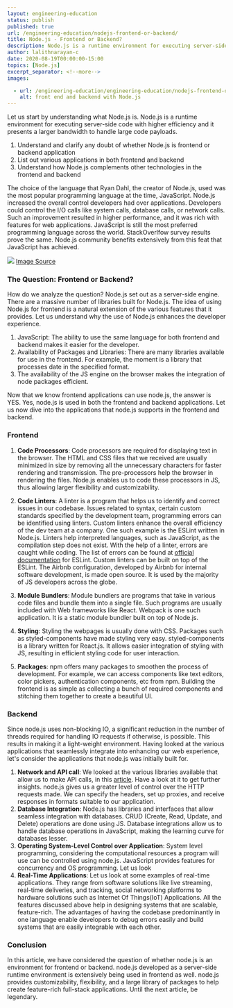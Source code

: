 ```yaml
---
layout: engineering-education
status: publish
published: true
url: /engineering-education/nodejs-frontend-or-backend/
title: Node.js - Frontend or Backend?
description: Node.js is a runtime environment for executing server-side code with higher efficiency and it presents a larger bandwidth to handle large code payloads.
author: lalithnarayan-c
date: 2020-08-19T00:00:00-15:00
topics: [Node.js]
excerpt_separator: <!--more-->
images:

  - url: /engineering-education/engineering-education/nodejs-frontend-or-backend/hero.jpg
    alt: front end and backend with Node.js
---
```

Let us start by understanding what Node.js is. Node.js is a runtime environment for executing server-side code with higher efficiency and it presents a larger bandwidth to handle large code payloads.
<!--more-->

1. Understand and clarify any doubt of whether Node.js is frontend or backend application
2. List out various applications in both frontend and backend
3. Understand how Node.js complements other technologies in the frontend and backend

The choice of the language that Ryan Dahl, the creator of Node.js, used was the most popular programming language at the time, JavaScript.
Node.js increased the overall control developers had over applications. Developers could control the I/O calls like system calls, database calls, or network calls. Such an improvement resulted in higher performance, and it was rich with features for web applications. JavaScript is still the most preferred programming language across the world. StackOverlfow survey results prove the same. Node.js community benefits extensively from this feat that JavaScript has achieved.

![](/engineering-education/engineering-education/nodejs-frontend-or-backend/stackoverflowresults.jpg)
[Image Source](https://insights.stackoverflow.com/survey/2020)

<!-- Frontend -->
### The Question: Frontend or Backend?

How do we analyze the question? Node.js set out as a server-side engine. There are a massive number of libraries built for Node.js.
The idea of using Node.js for frontend is a natural extension of the various features that it provides. Let us understand why the use of Node.js enhances the developer experience.

1. JavaScript: The ability to use the same language for both frontend and backend makes it easier for the developer.
2. Availability of Packages and Libraries: There are many libraries available for use in the frontend. For example, the moment is a library that processes date in the specified format.
3. The availability of the JS engine on the browser makes the integration of node packages efficient.

Now that we know frontend applications can use node.js, the answer is YES. Yes, node.js is used in both the frontend and backend applications. Let us now dive into the applications that node.js supports in the frontend and backend.

### Frontend


1. **Code Processors**: Code processors are required for displaying text in the browser. The HTML and CSS files that we received are usually minimized in size by removing all the unnecessary characters for faster rendering and transmission. The pre-processors help the browser in rendering the files. Node.js enables us to code these processors in JS, thus allowing larger flexibility and customizability.

2. **Code Linters**: A linter is a program that helps us to identify and correct issues in our codebase. Issues related to syntax, certain custom standards specified by the development team, programming errors can be identified using linters. Custom linters enhance the overall efficiency of the dev team at a company. One such example is the ESLint written in Node.js. Linters help interpreted languages, such as JavaScript, as the compilation step does not exist. With the help of a linter, errors are caught while coding. The list of errors can be found at [official documentation](https://eslint.org/docs/rules/) for ESLint. Custom linters can be built on top of the ESLint. The Airbnb configuration, developed by Airbnb for internal software development, is made open source. It is used by the majority of JS developers across the globe.


3. **Module Bundlers**: Module bundlers are programs that take in various code files and bundle them into a single file. Such programs are usually included with Web frameworks like React. Webpack is one such application. It is a static module bundler built on top of Node.js.

4. **Styling**: Styling the webpages is usually done with CSS. Packages such as styled-components have made styling very easy. styled-components is a library written for React.js. It allows easier integration of styling with JS, resulting in efficient styling code for user interaction.

5. **Packages**: npm offers many packages to smoothen the process of development. For example, we can access components like text editors, color pickers, authentication components, etc from npm. Building the frontend is as simple as collecting a bunch of required components and stitching them together to create a beautiful UI.


<!-- Backend -->

### Backend

Since node.js uses non-blocking IO, a significant reduction in the number of threads required for handling IO requests if otherwise, is possible. This results in making it a light-weight environment. Having looked at the various applications that seamlessly integrate into enhancing our web experience, let's consider the applications that node.js was initially built for.

1. **Network and API call**: We looked at the various libraries available that allow us to make API calls, in this [article](htgtps://www.section.io/engineering-education/http-requests-nodejs/). Have a look at it to get further insights. node.js gives us a greater level of control over the HTTP requests made. We can specify the headers, set up proxies, and receive responses in formats suitable to our application.   
2. **Database Integration**: Node.js has libraries and interfaces that allow seamless integration with databases. CRUD (Create, Read, Update, and Delete) operations are done using JS. Database integrations allow us to handle database operations in JavaScript, making the learning curve for databases lesser.   
3. **Operating System-Level Control over Application**: System level programming, considering the computational resources a program will use can be controlled using node.js. JavaScript provides features for concurrency and OS programming.  Let us look
4. **Real-Time Applications**: Let us look at some examples of real-time applications. They range from software solutions like live streaming, real-time deliveries, and tracking, social networking platforms to hardware solutions such as Internet Of Things(IoT) Applications. All the features discussed above help in designing systems that are scalable, feature-rich. The advantages of having the codebase predominantly in one language enable developers to debug errors easily and build systems that are easily integrable with each other.

### Conclusion
In this article, we have considered the question of whether node.js is an environment for frontend or backend. node.js developed as a server-side runtime environment is extensively being used in frontend as well. node.js provides customizability, flexibility, and a large library of packages to help create feature-rich full-stack applications. Until the next article, be legendary.
